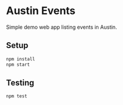 # Austin Events

Simple demo web app listing events in Austin.

## Setup

```bash
npm install
npm start
```

## Testing

```bash
npm test
```
